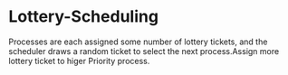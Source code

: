 # Lottery-Scheduling
Processes are each assigned some number of lottery tickets, and the scheduler draws a random ticket to select the next process.Assign more lottery ticket to higer Priority process.

